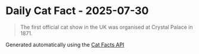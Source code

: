 # Daily Cat Fact - 2025-07-30

> The first official cat show in the UK was organised at Crystal Palace in 1871.

Generated automatically using the [Cat Facts API](https://catfact.ninja)
